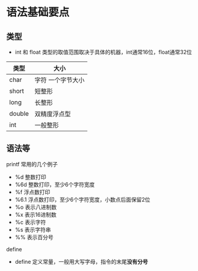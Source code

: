 语法基础要点
==========


## 类型

* int 和 float 类型的取值范围取决于具体的机器，int通常16位，float通常32位

| 类型 | 大小 |
|-----|-----|
| char | 字符  一个字节大小|
|short | 短整形 |
|long | 长整形 |
|double | 双精度浮点型|
|int| 一般整形 |


## 语法等


printf 常用的几个例子

* %d 整数打印
* %6d 整数打印，至少6个字符宽度
* %f 浮点数打印
* %6.1 浮点数打印，至少6个字符宽度，小数点后面保留2位
* %o 表示八进制数
* %x 表示16进制数
* %c 表示字符
* %s 表示字符串
* %% 表示百分号

define

* define 定义常量，一般用大写字母，指令的末尾**没有分号**


